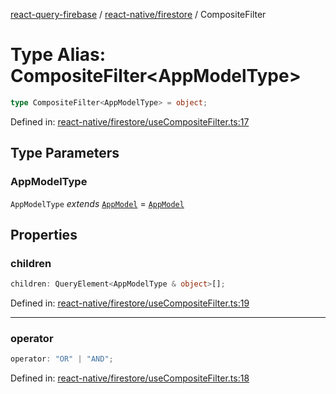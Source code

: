 [react-query-firebase](../../../modules.md) / [react-native/firestore](../index.md) / CompositeFilter

# Type Alias: CompositeFilter\<AppModelType\>

```ts
type CompositeFilter<AppModelType> = object;
```

Defined in: [react-native/firestore/useCompositeFilter.ts:17](https://github.com/vpishuk/react-query-firebase/blob/10e2945f75363a784c3dfc0e90b9f7a489dcc848/react-native/firestore/useCompositeFilter.ts#L17)

## Type Parameters

### AppModelType

`AppModelType` *extends* [`AppModel`](../../../types/type-aliases/AppModel.md) = [`AppModel`](../../../types/type-aliases/AppModel.md)

## Properties

### children

```ts
children: QueryElement<AppModelType & object>[];
```

Defined in: [react-native/firestore/useCompositeFilter.ts:19](https://github.com/vpishuk/react-query-firebase/blob/10e2945f75363a784c3dfc0e90b9f7a489dcc848/react-native/firestore/useCompositeFilter.ts#L19)

***

### operator

```ts
operator: "OR" | "AND";
```

Defined in: [react-native/firestore/useCompositeFilter.ts:18](https://github.com/vpishuk/react-query-firebase/blob/10e2945f75363a784c3dfc0e90b9f7a489dcc848/react-native/firestore/useCompositeFilter.ts#L18)
